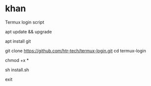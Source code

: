 # khan
Termux login script 


apt update && upgrade

apt install git

git clone https://github.com/htr-tech/termux-login.git
cd termux-login

chmod +x * 

sh install.sh

exit
